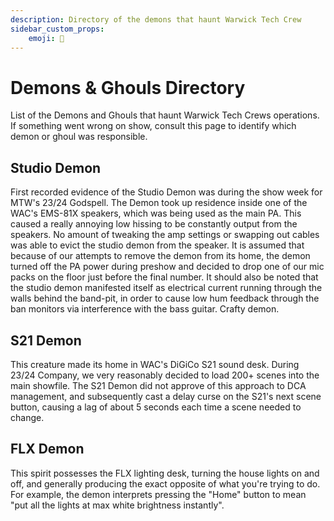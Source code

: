 ```yaml
---
description: Directory of the demons that haunt Warwick Tech Crew
sidebar_custom_props:
    emoji: 👻
---
```

# Demons & Ghouls Directory

List of the Demons and Ghouls that haunt Warwick Tech Crews operations. If something went wrong on show, consult this page to identify which demon or ghoul was responsible.

## Studio Demon

First recorded evidence of the Studio Demon was during the show week for MTW's 23/24 Godspell.
The Demon took up residence inside one of the WAC's EMS-81X speakers, which was being used as the main PA.
This caused a really annoying low hissing to be constantly output from the speakers.
No amount of tweaking the amp settings or swapping out cables was able to evict the studio demon from the speaker.
It is assumed that because of our attempts to remove the demon from its home, the demon turned off the PA power during preshow and decided to drop one of our mic packs on the floor just before the final number.
It should also be noted that the studio demon manifested itself as electrical current running through the walls behind the band-pit, in order to cause low hum feedback through the ban monitors via interference with the bass guitar.
Crafty demon.

## S21 Demon

This creature made its home in WAC's DiGiCo S21 sound desk. During 23/24 Company, we very reasonably decided to load 200+ scenes into the main showfile.
The S21 Demon did not approve of this approach to DCA management, and subsequently cast a delay curse on the S21's next scene button, causing a lag of about 5 seconds each time a scene needed to change.

## FLX Demon

This spirit possesses the FLX lighting desk, turning the house lights on and off, and generally producing the exact opposite of what you're trying to do. For example, the demon interprets pressing the "Home" button to mean "put all the lights at max white brightness instantly".
